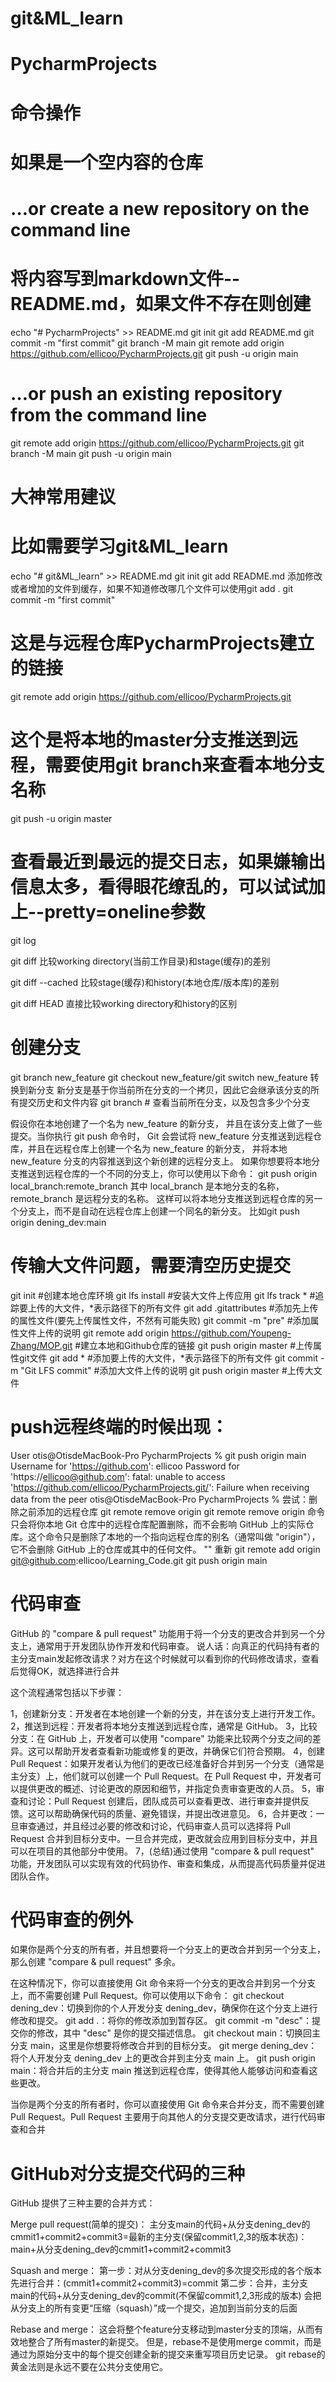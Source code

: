# git&ML_learn
# PycharmProjects

# 命令操作
# 如果是一个空内容的仓库
# …or create a new repository on the command line
# 将内容写到markdown文件--README.md，如果文件不存在则创建
echo "# PycharmProjects" >> README.md
git init
git add README.md
git commit -m "first commit"
git branch -M main
git remote add origin https://github.com/ellicoo/PycharmProjects.git
git push -u origin main

# …or push an existing repository from the command line
git remote add origin https://github.com/ellicoo/PycharmProjects.git
git branch -M main
git push -u origin main

# 大神常用建议
# 比如需要学习git&ML_learn
echo "# git&ML_learn" >> README.md
git init
git add README.md  添加修改或者增加的文件到缓存，如果不知道修改哪几个文件可以使用git add .
git commit -m "first commit"
# 这是与远程仓库PycharmProjects建立的链接
git remote add origin https://github.com/ellicoo/PycharmProjects.git
# 这个是将本地的master分支推送到远程，需要使用git branch来查看本地分支名称
git push -u origin master


# 查看最近到最远的提交日志，如果嫌输出信息太多，看得眼花缭乱的，可以试试加上--pretty=oneline参数
git log 

git diff            比较working directory(当前工作目录)和stage(缓存)的差别

git diff --cached   比较stage(缓存)和history(本地仓库/版本库)的差别

git diff HEAD       直接比较working directory和history的区别

# 创建分支
git branch new_feature
git checkout new_feature/git switch new_feature 转换到新分支
新分支是基于你当前所在分支的一个拷贝，因此它会继承该分支的所有提交历史和文件内容
git branch # 查看当前所在分支，以及包含多少个分支

假设你在本地创建了一个名为 new_feature 的新分支，
并且在该分支上做了一些提交。当你执行 git push 命令时，
Git 会尝试将 new_feature 分支推送到远程仓库，并且在远程仓库上创建一个名为 new_feature 的新分支，
并将本地 new_feature 分支的内容推送到这个新创建的远程分支上。
如果你想要将本地分支推送到远程仓库的一个不同的分支上，你可以使用以下命令：
git push origin local_branch:remote_branch
其中 local_branch 是本地分支的名称，remote_branch 是远程分支的名称。
这样可以将本地分支推送到远程仓库的另一个分支上，而不是自动在远程仓库上创建一个同名的新分支。
比如git push origin dening_dev:main


# 传输大文件问题，需要清空历史提交
git init #创建本地仓库环境
git lfs install #安装大文件上传应用
git lfs track * #追踪要上传的大文件，*表示路径下的所有文件
git add .gitattributes #添加先上传的属性文件(要先上传属性文件，不然有可能失败)
git commit -m "pre" #添加属性文件上传的说明
git remote add origin https://github.com/Youpeng-Zhang/MOP.git #建立本地和Github仓库的链接
git push origin master #上传属性git文件
git add * #添加要上传的大文件，*表示路径下的所有文件
git commit -m "Git LFS commit" #添加大文件上传的说明
git push origin master #上传大文件


# push远程终端的时候出现：
User
otis@OtisdeMacBook-Pro PycharmProjects % git push origin main
Username for 'https://github.com': ellicoo
Password for 'https://ellicoo@github.com': 
fatal: unable to access 'https://github.com/ellicoo/PycharmProjects.git/': Failure when receiving data from the peer
otis@OtisdeMacBook-Pro PycharmProjects % 
尝试：删除之前添加的远程仓库
git remote remove origin
git remote remove origin 命令只会将你本地 Git 仓库中的远程仓库配置删除，而不会影响 GitHub 上的实际仓库。这个命令只是删除了本地的一个指向远程仓库的别名（通常叫做 "origin"），它不会删除 GitHub 上的仓库或其中的任何文件。
""
重新
git remote add origin git@github.com:ellicoo/Learning_Code.git
git push origin main



# 代码审查

GitHub 的 "compare & pull request" 功能用于将一个分支的更改合并到另一个分支上，通常用于开发团队协作开发和代码审查。
说人话：向真正的代码持有者的主分支main发起修改请求？对方在这个时候就可以看到你的代码修改请求，查看后觉得OK，就选择进行合并

这个流程通常包括以下步骤：

1，创建新分支：开发者在本地创建一个新的分支，并在该分支上进行开发工作。
2，推送到远程：开发者将本地分支推送到远程仓库，通常是 GitHub。
3，比较分支：在 GitHub 上，开发者可以使用 "compare" 功能来比较两个分支之间的差异。这可以帮助开发者查看新功能或修复的更改，并确保它们符合预期。
4，创建 Pull Request：如果开发者认为他们的更改已经准备好合并到另一个分支（通常是主分支）上，他们就可以创建一个 Pull Request。在 Pull Request 中，开发者可以提供更改的概述、讨论更改的原因和细节，并指定负责审查更改的人员。
5，审查和讨论：Pull Request 创建后，团队成员可以查看更改、进行审查并提供反馈。这可以帮助确保代码的质量、避免错误，并提出改进意见。
6，合并更改：一旦审查通过，并且经过必要的修改和讨论，代码审查人员可以选择将 Pull Request 合并到目标分支中。一旦合并完成，更改就会应用到目标分支中，并且可以在项目的其他部分中使用。
7，(总结)通过使用 "compare & pull request" 功能，开发团队可以实现有效的代码协作、审查和集成，从而提高代码质量并促进团队合作。


# 代码审查的例外

如果你是两个分支的所有者，并且想要将一个分支上的更改合并到另一个分支上，那么创建 "compare & pull request" 多余。

在这种情况下，你可以直接使用 Git 命令来将一个分支的更改合并到另一个分支上，而不需要创建 Pull Request。你可以使用以下命令：
git checkout dening_dev：切换到你的个人开发分支 dening_dev，确保你在这个分支上进行修改和提交。
git add .：将你的修改添加到暂存区。
git commit -m "desc"：提交你的修改，其中 "desc" 是你的提交描述信息。
git checkout main：切换回主分支 main，这里是你想要将修改合并到的目标分支。
git merge dening_dev：将个人开发分支 dening_dev 上的更改合并到主分支 main 上。
git push origin main：将合并后的主分支 main 推送到远程仓库，使得其他人能够访问和查看这些更改。


当你是两个分支的所有者时，你可以直接使用 Git 命令来合并分支，而不需要创建 Pull Request。Pull Request 
主要用于向其他人的分支提交更改请求，进行代码审查和合并


# GitHub对分支提交代码的三种

GitHub 提供了三种主要的合并方式：

Merge pull request(简单的提交)：
    主分支main的代码+从分支dening_dev的cmmit1+commit2+commit3=最新的主分支(保留commit1,2,3的版本状态)：main+从分支dening_dev的cmmit1+commit2+commit3

Squash and merge：
    第一步：对从分支dening_dev的多次提交形成的各个版本先进行合并：(cmmit1+commit2+commit3)=commit
    第二步：合并，主分支main的代码+从分支dening_dev的commit(不保留commit1,2,3形成的版本)
    会把从分支上的所有变更“压缩（squash）”成一个提交，追加到当前分支的后面
    
Rebase and merge：
    这会将整个feature分支移动到master分支的顶端，从而有效地整合了所有master的新提交。
    但是，rebase不是使用merge commit，而是通过为原始分支中的每个提交创建全新的提交来重写项目历史记录。
    git rebase的黄金法则是永远不要在公共分支使用它。